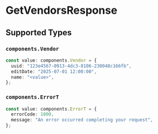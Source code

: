 # GetVendorsResponse


## Supported Types

### `components.Vendor`

```typescript
const value: components.Vendor = {
  uuid: "123e4567-0913-4dc3-8106-230048c166fb",
  editDate: "2025-07-01 12:00:00",
  name: "<value>",
};
```

### `components.ErrorT`

```typescript
const value: components.ErrorT = {
  errorCode: 1000,
  message: "An error occurred completing your request",
};
```

